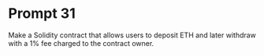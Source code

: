 # Prompt 31
Make a Solidity contract that allows users to deposit ETH and later withdraw with a 1% fee charged to the contract owner.